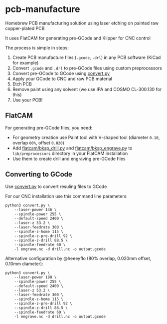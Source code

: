 # pcb-manufacture

Homebrew PCB manufacturing solution using laser etching on painted raw copper-plated PCB

It uses FlatCAM for generating pre-GCode and Klipper for CNC control

The process is simple in steps:

1. Create PCB manufacture files (`.gcode`, `.drl`) in any PCB software (KiCad for example)
2. Convert `.gcode` and `.drl` to pre-GCode files using custom preprocessors
3. Convert pre-GCode to GCode using [convert.py](./convert.py)
4. Apply your GCode to CNC and raw PCB material
5. Etch PCB
6. Remove paint using any solvent (we use IPA and COSMO CL-300.130 for this)
7. Use your PCB!

## FlatCAM

For generating pre-GCode files, you need:

- For geometry creation use Paint tool with V-shaped tool (diameter `0.10`, overlap `60%`, offset `0.020`)
- Add [flatcam/bksp_drill.py](./flatcam/bksp_drill.py) and [flatcam/bksp_engrave.py](./flatcam/bksp_engrave.py) to `lib/preprocessors` directory in your FlatCAM installation
- Use them to create drill and engraving pre-GCode files

## Converting to GCode

Use [convert.py](./convert.py) to convert resuling files to GCode

For our CNC installation use this command line parameters:

```shell
python3 convert.py \
    --laser-power 146 \
    --spindle-power 255 \
    --default-speed 2400 \
    --laser-z 53.2 \
    --laser-feedrate 300 \
    --spindle-z-home 115 \
    --spindle-z-pre-drill 92 \
    --spindle-z-drill 88.5 \
    --spindle-feedrate 60 \
    -l engrave.nc -d drill.nc -o output.gcode
```

Alternative configuration by @heeeyflo (80% overlap, 0.020mm offset, 0.10mm diameter):

```shell
python3 convert.py \
    --laser-power 180 \
    --spindle-power 255 \
    --default-speed 2400 \
    --laser-z 53.2 \
    --laser-feedrate 300 \
    --spindle-z-home 115 \
    --spindle-z-pre-drill 92 \
    --spindle-z-drill 88.5 \
    --spindle-feedrate 60 \
    -l engrave.nc -d drill.nc -o output.gcode
```
